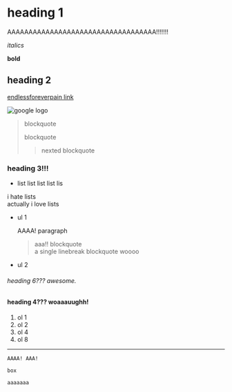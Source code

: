 # heading 1

AAAAAAAAAAAAAAAAAAAAAAAAAAAAAAAAAAA!!!!!!!

*italics*

**bold**

## heading 2

[endlessforeverpain link](https://ijding.github.io/cse15l-lab-reports/endlessforeverpain.html)


![google logo](https://www.google.ca/images/branding/googlelogo/2x/googlelogo_color_272x92dp.png)

> blockquote
> 
> blockquote
> > nexted blockquote

### heading 3!!!
* list list list list lis

i hate lists  
actually i love lists

* ul 1

  AAAA! paragraph
  > aaa!! blockquote  
  > a single linebreak blockquote woooo
  
* ul 2

###### heading 6??? awesome.

#### heading 4??? woaaauughh!

1. ol 1
2. ol 2
4. ol 4
5. ol 8

---

`AAAA! AAA!`

```
box
```

```
aaaaaaa
```
